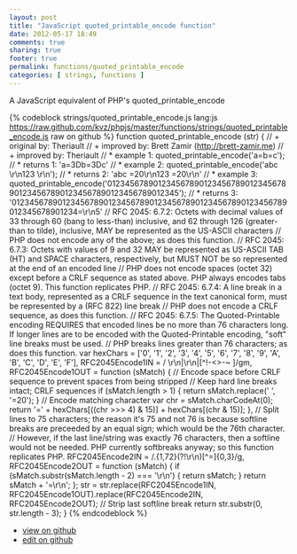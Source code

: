 ```yaml
---
layout: post
title: "JavaScript quoted_printable_encode function"
date: 2012-05-17 18:49
comments: true
sharing: true
footer: true
permalink: functions/quoted_printable_encode
categories: [ strings, functions ]
---
```

A JavaScript equivalent of PHP's quoted_printable_encode
<!-- more -->
{% codeblock strings/quoted_printable_encode.js lang:js https://raw.github.com/kvz/phpjs/master/functions/strings/quoted_printable_encode.js raw on github %}
function quoted_printable_encode (str) {
    // +   original by: Theriault
    // +   improved by: Brett Zamir (http://brett-zamir.me)
    // +   improved by: Theriault
    // *     example 1: quoted_printable_encode('a=b=c');
    // *     returns 1: 'a=3Db=3Dc'
    // *     example 2: quoted_printable_encode('abc   \r\n123   \r\n');
    // *     returns 2: 'abc  =20\r\n123  =20\r\n'
    // *     example 3: quoted_printable_encode('0123456789012345678901234567890123456789012345678901234567890123456789012345');
    // *     returns 3: '012345678901234567890123456789012345678901234567890123456789012345678901234=\r\n5'
    // RFC 2045: 6.7.2: Octets with decimal values of 33 through 60 (bang to less-than) inclusive, and 62 through 126 (greater-than to tilde), inclusive, MAY be represented as the US-ASCII characters
    // PHP does not encode any of the above; as does this function.
    // RFC 2045: 6.7.3: Octets with values of 9 and 32 MAY be represented as US-ASCII TAB (HT) and SPACE characters, respectively, but MUST NOT be so represented at the end of an encoded line
    // PHP does not encode spaces (octet 32) except before a CRLF sequence as stated above. PHP always encodes tabs (octet 9). This function replicates PHP.
    // RFC 2045: 6.7.4: A line break in a text body, represented as a CRLF sequence in the text canonical form, must be represented by a (RFC 822) line break
    // PHP does not encode a CRLF sequence, as does this function.
    // RFC 2045: 6.7.5: The Quoted-Printable encoding REQUIRES that encoded lines be no more than 76 characters long. If longer lines are to be encoded with the Quoted-Printable encoding, "soft" line breaks must be used.
    // PHP breaks lines greater than 76 characters; as does this function.
    var hexChars = ['0', '1', '2', '3', '4', '5', '6', '7', '8', '9', 'A', 'B', 'C', 'D', 'E', 'F'],
        RFC2045Encode1IN = / \r\n|\r\n|[^!-<>-~ ]/gm,
        RFC2045Encode1OUT = function (sMatch) {
            // Encode space before CRLF sequence to prevent spaces from being stripped
            // Keep hard line breaks intact; CRLF sequences
            if (sMatch.length > 1) {
                return sMatch.replace(' ', '=20');
            }
            // Encode matching character
            var chr = sMatch.charCodeAt(0);
            return '=' + hexChars[((chr >>> 4) & 15)] + hexChars[(chr & 15)];
        },
        // Split lines to 75 characters; the reason it's 75 and not 76 is because softline breaks are preceeded by an equal sign; which would be the 76th character.
        // However, if the last line/string was exactly 76 characters, then a softline would not be needed. PHP currently softbreaks anyway; so this function replicates PHP.
        RFC2045Encode2IN = /.{1,72}(?!\r\n)[^=]{0,3}/g,
        RFC2045Encode2OUT = function (sMatch) {
            if (sMatch.substr(sMatch.length - 2) === '\r\n') {
                return sMatch;
            }
            return sMatch + '=\r\n';
        };
    str = str.replace(RFC2045Encode1IN, RFC2045Encode1OUT).replace(RFC2045Encode2IN, RFC2045Encode2OUT);
    // Strip last softline break
    return str.substr(0, str.length - 3);
}
{% endcodeblock %}
<ul>
 <li><a href="https://github.com/kvz/phpjs/blob/master/functions/strings/quoted_printable_encode.js">view on github</a></li>
 <li><a href="https://github.com/kvz/phpjs/edit/master/functions/strings/quoted_printable_encode.js">edit on github</a></li>
</ul>
